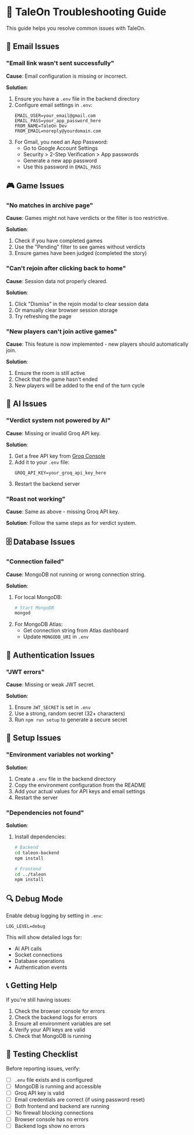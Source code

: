 # 🔧 TaleOn Troubleshooting Guide

This guide helps you resolve common issues with TaleOn.

## 📧 Email Issues

### "Email link wasn't sent successfully"

**Cause**: Email configuration is missing or incorrect.

**Solution**:
1. Ensure you have a `.env` file in the backend directory
2. Configure email settings in `.env`:
   ```env
   EMAIL_USER=your_email@gmail.com
   EMAIL_PASS=your_app_password_here
   FROM_NAME=TaleOn Dev
   FROM_EMAIL=noreply@yourdomain.com
   ```
3. For Gmail, you need an App Password:
   - Go to Google Account Settings
   - Security > 2-Step Verification > App passwords
   - Generate a new app password
   - Use this password in `EMAIL_PASS`

## 🎮 Game Issues

### "No matches in archive page"

**Cause**: Games might not have verdicts or the filter is too restrictive.

**Solution**:
1. Check if you have completed games
2. Use the "Pending" filter to see games without verdicts
3. Ensure games have been judged (completed the story)

### "Can't rejoin after clicking back to home"

**Cause**: Session data not properly cleared.

**Solution**:
1. Click "Dismiss" in the rejoin modal to clear session data
2. Or manually clear browser session storage
3. Try refreshing the page

### "New players can't join active games"

**Cause**: This feature is now implemented - new players should automatically join.

**Solution**:
1. Ensure the room is still active
2. Check that the game hasn't ended
3. New players will be added to the end of the turn cycle

## 🤖 AI Issues

### "Verdict system not powered by AI"

**Cause**: Missing or invalid Groq API key.

**Solution**:
1. Get a free API key from [Groq Console](https://console.groq.com/)
2. Add it to your `.env` file:
   ```env
   GROQ_API_KEY=your_groq_api_key_here
   ```
3. Restart the backend server

### "Roast not working"

**Cause**: Same as above - missing Groq API key.

**Solution**: Follow the same steps as for verdict system.

## 🗄️ Database Issues

### "Connection failed"

**Cause**: MongoDB not running or wrong connection string.

**Solution**:
1. For local MongoDB:
   ```bash
   # Start MongoDB
   mongod
   ```
2. For MongoDB Atlas:
   - Get connection string from Atlas dashboard
   - Update `MONGODB_URI` in `.env`

## 🔐 Authentication Issues

### "JWT errors"

**Cause**: Missing or weak JWT secret.

**Solution**:
1. Ensure `JWT_SECRET` is set in `.env`
2. Use a strong, random secret (32+ characters)
3. Run `npm run setup` to generate a secure secret

## 🚀 Setup Issues

### "Environment variables not working"

**Solution**:
1. Create a `.env` file in the backend directory
2. Copy the environment configuration from the README
3. Add your actual values for API keys and email settings
4. Restart the server

### "Dependencies not found"

**Solution**:
1. Install dependencies:
   ```bash
   # Backend
   cd taleon-backend
   npm install
   
   # Frontend
   cd ../taleon
   npm install
   ```

## 🔍 Debug Mode

Enable debug logging by setting in `.env`:
```env
LOG_LEVEL=debug
```

This will show detailed logs for:
- AI API calls
- Socket connections
- Database operations
- Authentication events

## 📞 Getting Help

If you're still having issues:

1. Check the browser console for errors
2. Check the backend logs for errors
3. Ensure all environment variables are set
4. Verify your API keys are valid
5. Check that MongoDB is running

## 🧪 Testing Checklist

Before reporting issues, verify:

- [ ] `.env` file exists and is configured
- [ ] MongoDB is running and accessible
- [ ] Groq API key is valid
- [ ] Email credentials are correct (if using password reset)
- [ ] Both frontend and backend are running
- [ ] No firewall blocking connections
- [ ] Browser console has no errors
- [ ] Backend logs show no errors
